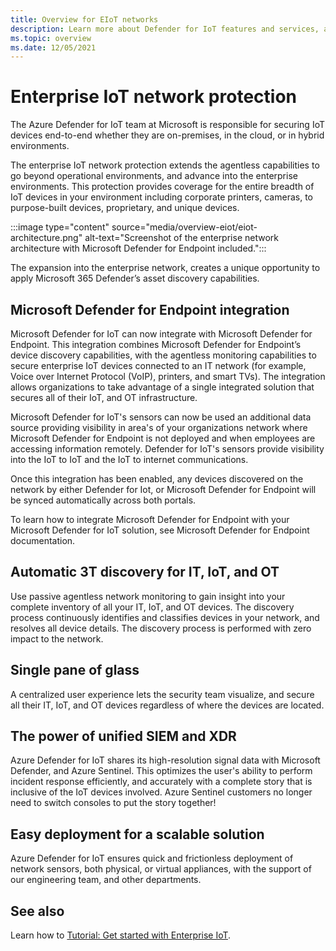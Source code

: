 ```yaml
---
title: Overview for EIoT networks
description: Learn more about Defender for IoT features and services, and understand how Defender for IoT provides comprehensive IoT security for EIoT networks.
ms.topic: overview
ms.date: 12/05/2021
---
```


# Enterprise IoT network protection

The Azure Defender for IoT team at Microsoft is responsible for securing IoT devices end-to-end whether they are on-premises, in the cloud, or in hybrid environments.  

The enterprise IoT network protection extends the agentless capabilities to go beyond operational environments, and advance into the enterprise environments. This protection provides coverage for the entire breadth of IoT devices in your environment including corporate printers, cameras, to purpose-built devices, proprietary, and unique devices.

:::image type="content" source="media/overview-eiot/eiot-architecture.png" alt-text="Screenshot of the enterprise network architecture with Microsoft Defender for Endpoint included.":::

The expansion into the enterprise network, creates a unique opportunity to apply Microsoft 365 Defender’s asset discovery capabilities.

## Microsoft Defender for Endpoint integration

Microsoft Defender for IoT can now integrate with Microsoft Defender for Endpoint. This integration combines Microsoft Defender for Endpoint’s device discovery capabilities, with the agentless monitoring capabilities to secure enterprise IoT devices connected to an IT network (for example, Voice over Internet Protocol (VoIP), printers, and smart TVs). The integration allows organizations to take advantage of a single integrated solution that secures all of their IoT, and OT infrastructure.

Microsoft Defender for IoT's sensors can now be used an additional data source providing visibility in area's of your organizations network where Microsoft Defender for Endpoint is not deployed and when employees are accessing information remotely. Defender for IoT's sensors provide visibility into the IoT to IoT and the IoT to internet communications.

Once this integration has been enabled, any devices discovered on the network by either Defender for Iot, or Microsoft Defender for Endpoint will be synced automatically across both portals.

To learn how to integrate Microsoft Defender for Endpoint with your Microsoft Defender for IoT solution, see Microsoft Defender for Endpoint documentation.

## Automatic 3T discovery for IT, IoT, and OT

Use passive agentless network monitoring to gain insight into your complete inventory of all your IT, IoT, and OT devices. The discovery process continuously identifies and classifies devices in your network, and resolves all device details. The discovery process is performed with zero impact to the network.  

## Single pane of glass

A centralized user experience lets the security team visualize, and secure all their IT, IoT, and OT devices regardless of where the devices are located.

## The power of unified SIEM and XDR  

Azure Defender for IoT shares its high-resolution signal data with Microsoft Defender, and Azure Sentinel. This optimizes the user's ability to perform incident response efficiently, and accurately with a complete story that is inclusive of the IoT devices involved. Azure Sentinel customers no longer need to switch consoles to put the story together!  

## Easy deployment for a scalable solution

Azure Defender for IoT ensures quick and frictionless deployment of network sensors, both physical, or virtual appliances, with the support of our engineering team, and other departments.

## See also

Learn how to [Tutorial: Get started with Enterprise IoT](tutorial-getting-started-eiot-sensor.md).
